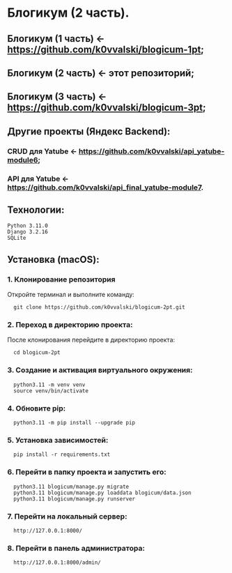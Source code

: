 # Блогикум (2 часть).
## Блогикум (1 часть) <- https://github.com/k0vvalski/blogicum-1pt;
## Блогикум (2 часть) <- этот репозиторий;
## Блогикум (3 часть) <- https://github.com/k0vvalski/blogicum-3pt;
## Другие проекты (Яндекс Backend):
### CRUD для Yatube <- https://github.com/k0vvalski/api_yatube-module6;
### API для Yatube <- https://github.com/k0vvalski/api_final_yatube-module7.
## Технологии:
```
Python 3.11.0
Django 3.2.16
SQLite
```
## Установка (macOS):
### 1. Клонирование репозитория
Откройте терминал и выполните команду: 
```
  git clone https://github.com/k0vvalski/blogicum-2pt.git
```
### 2. Переход в директорию проекта:
После клонирования перейдите в директорию проекта: 
```
  cd blogicum-2pt
```
### 3. Создание и активация виртуального окружения:
```
  python3.11 -m venv venv  
  source venv/bin/activate
```
### 4. Обновите pip:  
```
  python3.11 -m pip install --upgrade pip
```
### 5. Установка зависимостей:
```
  pip install -r requirements.txt  
```
### 6. Перейти в папку проекта и запустить его:
```
  python3.11 blogicum/manage.py migrate
  python3.11 blogicum/manage.py loaddata blogicum/data.json
  python3.11 blogicum/manage.py runserver
```
### 7. Перейти на локальный сервер:
```
  http://127.0.0.1:8000/
```
### 8. Перейти в панель администратора:
```
  http://127.0.0.1:8000/admin/  
```
